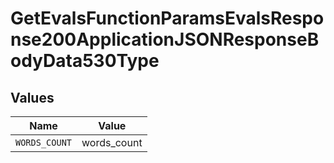 # GetEvalsFunctionParamsEvalsResponse200ApplicationJSONResponseBodyData530Type


## Values

| Name          | Value         |
| ------------- | ------------- |
| `WORDS_COUNT` | words_count   |